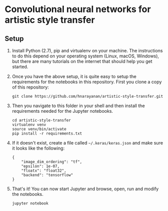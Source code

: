 # Convolutional neural networks for artistic style transfer




## Setup

1. Install Python (2.7), pip and virtualenv on your machine. The
instructions to do this depend on your operating system (Linux, macOS,
Windows), but there are many tutorials on the internet that should
help you get started.

2. Once you have the above setup, it is quite easy to setup the
requirements for the notebooks in this repository. First you clone a
copy of this repository:

   ````
   git clone https://github.com/hnarayanan/artistic-style-transfer.git
   ````

3. Then you navigate to this folder in your shell and then install the
requirements needed for the Jupyter notebooks.

   ````
   cd artistic-style-transfer
   virtualenv venv
   source venv/bin/activate
   pip install -r requirements.txt
   ````

4. If it doesn't exist, create a file called `~/.keras/keras.json` and
make sure it looks like the following:

   ````
   {
       "image_dim_ordering": "tf",
       "epsilon": 1e-07,
       "floatx": "float32",
       "backend": "tensorflow"
   }
   ````

5. That's it! You can now start Jupyter and browse, open, run and
modify the notebooks.

   ````
   jupyter notebook
   ````


[blog-post]: https://harishnarayanan.org/writing/artistic-style-transfer/
[talk-slides]: https://speakerdeck.com/hnarayanan/convolutional-neural-networks-for-artistic-style-transfer

